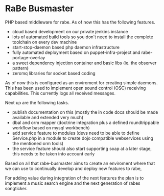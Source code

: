 RaBe Busmaster
==============

PHP based middleware for rabe. As of now this has the following features.

- cloud based development on our private jenkins instance
- lots of automated build tools so you don't need to install the complete toolchain on every dev machine
- start-stop-daemon based php daemon infrastructure
- fully automated deployment based on puppet-infra-project and rabe-portage-overlay
- a sweet dependency injection container and basic libs (ie. the observer pattern)
- zeromq libraries for socket based coding

As of now this is configured as an enviroment for creating simple daemons. This has been used to implement open sound control (OSC) receiving capabilities. This currently logs all received messages.

Next up are the following tasks.

- publish documentation on this (mostly the in code docs should be made available and extended very much)
- dbal and orm mapper (doctrine integration plus a defined roundtrippable workflow based on mysql workbench)
- add service feature to modules (devs need to be able to define Service.php in a module to create dojo compatible webservices using the mentioned orm tools)
- the service feature should also start supporting soap at a later stage, this needs to be taken into account early

Based on all that rabe-busmaster aims to create an enviroment where that we can use to continually develop and deploy new features to rabe,

For adding value during integration of the next features the plan is to implement a music search engine and the next generation of rabes songticker.

